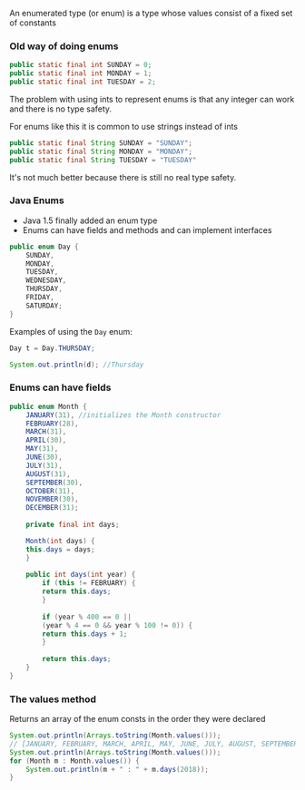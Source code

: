 An enumerated type (or enum) is a type whose values consist of a fixed set of constants

### Old way of doing enums
```java
public static final int SUNDAY = 0;  
public static final int MONDAY = 1;  
public static final int TUESDAY = 2;
```

The problem with using ints to represent enums is that any integer can work and there is no type safety.

For enums like this it is common to use strings instead of ints
```java
public static final String SUNDAY = "SUNDAY";  
public static final String MONDAY = "MONDAY";  
public static final String TUESDAY = "TUESDAY"
```
It's not much better because there is still no real type safety.

### Java Enums
- Java 1.5 finally added an enum type
- Enums can have fields and methods and can implement interfaces

```java
public enum Day {
	SUNDAY,  
	MONDAY,  
	TUESDAY,  
	WEDNESDAY,  
	THURSDAY,  
	FRIDAY,  
	SATURDAY;
}
```
Examples of using the `Day` enum:
```java
Day t = Day.THURSDAY;

System.out.println(d); //Thursday
```

### Enums can have fields
```java
public enum Month {  
	JANUARY(31), //initializes the Month constructor
	FEBRUARY(28),  
	MARCH(31),  
	APRIL(30),  
	MAY(31),  
	JUNE(30),  
	JULY(31),  
	AUGUST(31),  
	SEPTEMBER(30),  
	OCTOBER(31),  
	NOVEMBER(30),  
	DECEMBER(31);  
	
	private final int days;

	Month(int days) {  
	this.days = days;  
	}
	
	public int days(int year) {  
		if (this != FEBRUARY) {  
		return this.days;  
		}  
		
		if (year % 400 == 0 ||  
		(year % 4 == 0 && year % 100 != 0)) {  
		return this.days + 1;  
		} 
		 
		return this.days;  
	}
}
```

### The values method
Returns an array of the enum consts in the order they were declared

```java
System.out.println(Arrays.toString(Month.values()));
// [JANUARY, FEBRUARY, MARCH, APRIL, MAY, JUNE, JULY, AUGUST, SEPTEMBER, OCTOBER, NOVEMBER, DECEMBER]
System.out.println(Arrays.toString(Month.values()));  
for (Month m : Month.values()) {  
	System.out.println(m + " : " + m.days(2018));  
}
```


